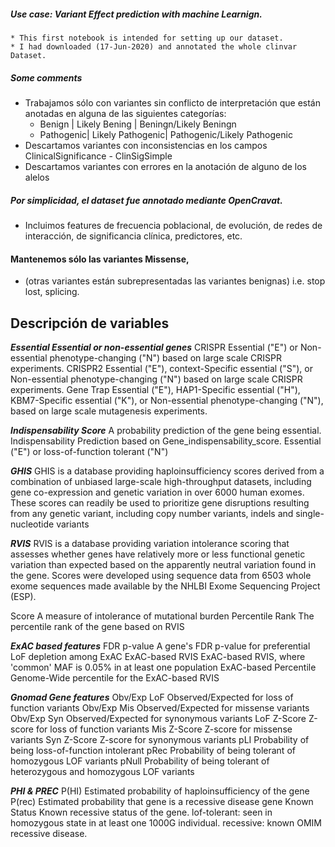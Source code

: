 ##### Use case: Variant Effect prediction with machine Learnign.
    * This first notebook is intended for setting up our dataset.
    * I had downloaded (17-Jun-2020) and annotated the whole clinvar Dataset. 
 
##### Some comments
* Trabajamos sólo con variantes sin conflicto de interpretación que están anotadas en alguna de las siguientes categorías: 
    * Benign | Likely Bening | Beningn/Likely Beningn
    * Pathogenic| Likely Pathogenic| Pathogenic/Likely Pathogenic
* Descartamos variantes con inconsistencias en los campos ClinicalSignificance - ClinSigSimple 
* Descartamos variantes con errores en la anotación de alguno de los alelos


##### Por simplicidad, el dataset fue annotado mediante OpenCravat. 
* Incluimos features de frecuencia poblacional, de evolución, de redes de interacción, de significancia clínica, predictores, etc. 


#### Mantenemos sólo las variantes Missense, 
* (otras variantes están subrepresentadas las variantes benignas) i.e. stop lost, splicing. 

## Descripción de variables

***Essential Essential or non-essential genes***
CRISPR Essential ("E") or Non-essential phenotype-changing ("N") based on large scale CRISPR experiments.
CRISPR2 Essential ("E"), context-Specific essential ("S"), or Non-essential phenotype-changing ("N") based on large scale CRISPR experiments.
Gene Trap Essential ("E"), HAP1-Specific essential ("H"), KBM7-Specific essential ("K"), or Non-essential phenotype-changing ("N"), based on large scale mutagenesis experiments.


***Indispensability Score*** A probability prediction of the gene being essential.
Indispensability Prediction based on Gene_indispensability_score.
Essential ("E") or loss-of-function tolerant ("N")


***GHIS***
GHIS is a database providing haploinsufficiency scores derived from a combination of unbiased large-scale high-throughput datasets, including gene co-expression and genetic variation in over 6000 human exomes. These scores can readily be used to prioritize gene disruptions resulting from any genetic variant, including copy number variants, indels and single-nucleotide variants

***RVIS***
RVIS is a database providing variation intolerance scoring that assesses whether genes have relatively more or less functional genetic variation than expected based on the apparently neutral variation found in the gene. Scores were developed using sequence data from 6503 whole exome sequences made available by the NHLBI Exome Sequencing Project (ESP).

Score A measure of intolerance of mutational burden
Percentile Rank The percentile rank of the gene based on RVIS

***ExAC based features***
FDR p-value A gene's FDR p-value for preferential LoF depletion among ExAC
ExAC-based RVIS ExAC-based RVIS, where 'common' MAF is 0.05% in at least one population
ExAC-based Percentile Genome-Wide percentile for the ExAC-based RVIS

***Gnomad Gene features***
Obv/Exp LoF Observed/Expected for loss of function variants
Obv/Exp Mis Observed/Expected for missense variants
Obv/Exp Syn Observed/Expected for synonymous variants
LoF Z-Score Z-score for loss of function variants
Mis Z-Score Z-score for missense variants
Syn Z-Score Z-score for synonymous variants
pLI Probability of being loss-of-function intolerant
pRec Probability of being tolerant of homozygous LOF variants
pNull Probability of being tolerant of heterozygous and homozygous LOF variants

***PHI & PREC***
P(HI) Estimated probability of haploinsufficiency of the gene
P(rec) Estimated probability that gene is a recessive disease gene
Known Status Known recessive status of the gene. lof-tolerant: seen in homozygous state in at least one 1000G individual. recessive: known OMIM recessive disease.

